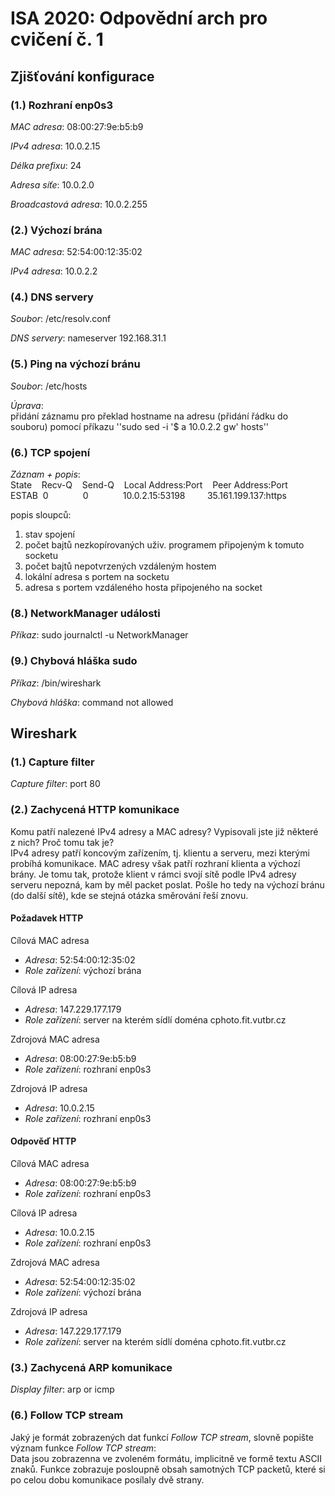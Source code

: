 # ISA 2020: Odpovědní arch pro cvičení č. 1

## Zjišťování konfigurace

### (1.) Rozhraní enp0s3

*MAC adresa*: 08:00:27:9e:b5:b9

*IPv4 adresa*: 10.0.2.15

*Délka prefixu*: 24

*Adresa síťe*: 10.0.2.0

*Broadcastová adresa*: 10.0.2.255

### (2.) Výchozí brána

*MAC adresa*: 52:54:00:12:35:02

*IPv4 adresa*: 10.0.2.2

### (4.) DNS servery

*Soubor*: /etc/resolv.conf

*DNS servery*: nameserver 192.168.31.1

### (5.) Ping na výchozí bránu

*Soubor*: /etc/hosts

*Úprava*:<br> přidání záznamu pro překlad hostname na adresu (přidání řádku do souboru) pomocí příkazu
''sudo sed -i '$ a 10.0.2.2    gw' hosts''

### (6.) TCP spojení

*Záznam + popis*: <br>
State &nbsp;&nbsp;&nbsp;Recv-Q &nbsp;&nbsp;&nbsp;Send-Q &nbsp;&nbsp;&nbsp;Local Address:Port &nbsp;&nbsp;&nbsp;Peer Address:Port                
ESTAB &nbsp;0 &nbsp;&nbsp;&nbsp;&nbsp;&nbsp;&nbsp;&nbsp;&nbsp;&nbsp;&nbsp;&nbsp;&nbsp;&nbsp;0 &nbsp;&nbsp;&nbsp;&nbsp;&nbsp;&nbsp;&nbsp;&nbsp;&nbsp;&nbsp;&nbsp;&nbsp;&nbsp;10.0.2.15:53198 &nbsp;&nbsp;&nbsp;&nbsp;&nbsp;&nbsp;&nbsp;&nbsp;35.161.199.137:https

popis sloupců: <br>
1) stav spojení
2) počet bajtů nezkopírovaných uživ. programem připojeným k tomuto socketu
3) počet bajtů nepotvrzených vzdáleným hostem
4) lokální adresa s portem na socketu
5) adresa s portem vzdáleného hosta připojeného na socket 

### (8.) NetworkManager události

*Příkaz*: sudo journalctl -u NetworkManager

### (9.) Chybová hláška sudo

*Příkaz*: /bin/wireshark

*Chybová hláška*: command not allowed

## Wireshark

### (1.) Capture filter

*Capture filter*: port 80

### (2.) Zachycená HTTP komunikace

Komu patří nalezené IPv4 adresy a MAC adresy? 
Vypisovali jste již některé z nich?
Proč tomu tak je? <br>
IPv4 adresy patří koncovým zařízením, tj. klientu a serveru, mezi kterými probíhá komunikace. MAC adresy však patří rozhraní klienta a výchozí brány. Je tomu tak, protože klient v rámci svojí sítě podle IPv4 adresy serveru nepozná, kam by měl packet poslat. Pošle ho tedy na výchozí bránu (do další sítě), kde se stejná otázka směrování řeší znovu.

#### Požadavek HTTP

Cílová MAC adresa

  - *Adresa*: 52:54:00:12:35:02
  - *Role zařízení*: výchozí brána

Cílová IP adresa

  - *Adresa*: 147.229.177.179
  - *Role zařízení*: server na kterém sídlí doména cphoto.fit.vutbr.cz

Zdrojová MAC adresa

  - *Adresa*: 08:00:27:9e:b5:b9
  - *Role zařízení*: rozhraní enp0s3

Zdrojová IP adresa

  - *Adresa*: 10.0.2.15
  - *Role zařízení*: rozhraní enp0s3


#### Odpověď HTTP

Cílová MAC adresa

  - *Adresa*: 08:00:27:9e:b5:b9
  - *Role zařízení*: rozhraní enp0s3

Cílová IP adresa

  - *Adresa*: 10.0.2.15
  - *Role zařízení*: rozhraní enp0s3

Zdrojová MAC adresa

  - *Adresa*: 52:54:00:12:35:02
  - *Role zařízení*: výchozí brána

Zdrojová IP adresa

  - *Adresa*: 147.229.177.179
  - *Role zařízení*: server na kterém sídlí doména cphoto.fit.vutbr.cz

### (3.) Zachycená ARP komunikace

*Display filter*: arp or icmp

### (6.) Follow TCP stream

Jaký je formát zobrazených dat funkcí *Follow TCP stream*, slovně popište
význam funkce *Follow TCP stream*: <br> Data jsou zobrazenna ve zvoleném formátu, implicitně ve formě textu ASCII znaků. Funkce zobrazuje posloupně obsah samotných TCP packetů, které si po celou dobu komunikace posílaly dvě strany.